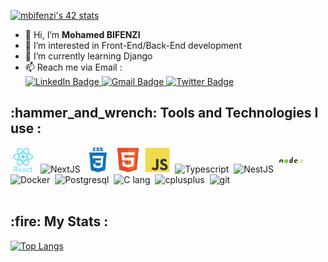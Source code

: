 <a href="https://github.com/JaeSeoKim/badge42"><img src="https://badge42.vercel.app/api/v2/clabpiaur00110fl1byqlhsei/stats?cursusId=21&coalitionId=79" alt="mbifenzi's 42 stats" /></a>

- 👋 Hi, I’m <b>Mohamed BIFENZI</b>
- 👀 I’m interested in Front-End/Back-End development
- 🌱 I’m currently learning Django
- 📫 Reach me via Email :  <div id="badges">
  <a href="https://www.linkedin.com/in/mohamed-bifenzi-83ba51221/">
    <img src="https://img.shields.io/badge/LinkedIn-blue?style=for-the-badge&logo=linkedin&logoColor=white" alt="LinkedIn Badge"/> 
  </a>
  <a href="mailto:bifenziapple@gmail.com">
    <img src="https://img.shields.io/badge/Gmail-white?style=for-the-badge&logo=gmail&logoColor=red" alt="Gmail Badge"/>
  </a>
  <a href="https://twitter.com/MBifenzi">
    <img src="https://img.shields.io/badge/Twitter-blue?style=for-the-badge&logo=twitter&logoColor=white" alt="Twitter Badge"/>
  </a>
</div>
 <h2>:hammer_and_wrench: <b> Tools and Technologies I use : </b></h2> <div>
  <img src="https://github.com/devicons/devicon/blob/master/icons/react/react-original-wordmark.svg" title="React" alt="React" width="40" height="40"/>&nbsp;
  <img src="https://cdn.jsdelivr.net/gh/devicons/devicon/icons/nextjs/nextjs-original.svg" title="NextJS" alt="NextJS" width="40" height="40"/>&nbsp;
  <img src="https://github.com/devicons/devicon/blob/master/icons/css3/css3-plain-wordmark.svg"  title="CSS3" alt="CSS" width="40" height="40"/>&nbsp;
  <img src="https://github.com/devicons/devicon/blob/master/icons/html5/html5-original.svg" title="HTML5" alt="HTML" width="40" height="40"/>&nbsp;
  <img src="https://github.com/devicons/devicon/blob/master/icons/javascript/javascript-original.svg" title="JavaScript" alt="JavaScript" width="40" height="40"/>&nbsp;
  <img src="https://cdn.jsdelivr.net/gh/devicons/devicon/icons/typescript/typescript-original.svg" title="Typescript"  alt="Typescript" width="40" height="40"/>&nbsp;
  <img src="https://cdn.jsdelivr.net/gh/devicons/devicon/icons/nestjs/nestjs-plain.svg" title="NestJS" alt="NestJS" width="40" height="40"/>&nbsp;
  <img src="https://github.com/devicons/devicon/blob/master/icons/nodejs/nodejs-original-wordmark.svg" title="NodeJS" alt="NodeJS" width="40" height="40"/>&nbsp;
  <img src="https://cdn.jsdelivr.net/gh/devicons/devicon/icons/docker/docker-original.svg" title="Docker"  alt="Docker" width="40" height="40"/>&nbsp;
  <img src="https://cdn.jsdelivr.net/gh/devicons/devicon/icons/postgresql/postgresql-original-wordmark.svg" title="Postgresql" alt="Postgresql" width="40" height="40"/>&nbsp;
  <img src="https://cdn.jsdelivr.net/gh/devicons/devicon/icons/c/c-original.svg" title="C lang" alt="C lang" width="40" height="40"/>&nbsp;
  <img src="https://cdn.jsdelivr.net/gh/devicons/devicon/icons/cplusplus/cplusplus-original.svg" title="cplusplus" alt="cplusplus" width="40" height="40"/>&nbsp;
  <img src="https://cdn.jsdelivr.net/gh/devicons/devicon/icons/git/git-original.svg" title="git" alt="git" width="40" height="40"/>&nbsp;
</div>
</br>
<h2>:fire: <b>My Stats : </b> </h2>

[![Top Langs](https://github-readme-stats.vercel.app/api/top-langs/?username=mbifenzi&layout=compact&theme=vision-friendly-dark)](https://github.com/anuraghazra/github-readme-stats)



<!---
mbifenzi/mbifenzi is a ✨ special ✨ repository because its `README.md` (this file) appears on your GitHub profile.
You can click the Preview link to take a look at your changes.
--->
